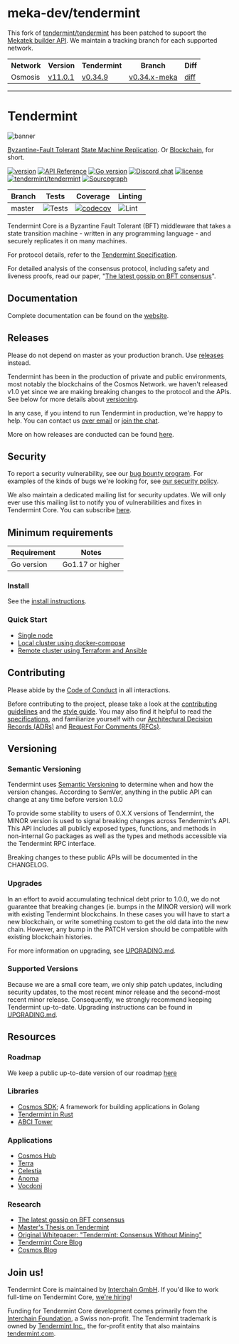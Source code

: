 # meka-dev/tendermint

This fork of [tendermint/tendermint](https://github.com/tendermint/tendermint)
has been patched to supoort the [Mekatek builder API](https://api.mekatek.xyz).
We maintain a tracking branch for each supported network.

<table>
  <tr>
    <th>Network</th>
    <th>Version</th>
    <th>Tendermint</th>
    <th>Branch</th>
    <th>Diff</th>
  </tr>
  <tr>
    <td>Osmosis</td>
    <td><a href="https://github.com/osmosis-labs/osmosis/tree/v11.0.1">v11.0.1</a></td>
    <td><a href="https://github.com/osmosis-labs/osmosis/blob/v11.0.1/go.mod#L28">v0.34.9</td>
    <td><a href="https://github.com/meka-dev/tendermint/tree/v0.34.x-meka">v0.34.x-meka</a></td>
    <td><a href="https://github.com/meka-dev/tendermint/compare/v0.34.x...v0.34.x-meka">diff</a></td>
  </tr>
</table>

---

# Tendermint

![banner](docs/tendermint-core-image.jpg)

[Byzantine-Fault Tolerant](https://en.wikipedia.org/wiki/Byzantine_fault_tolerance)
[State Machine Replication](https://en.wikipedia.org/wiki/State_machine_replication).
Or [Blockchain](<https://en.wikipedia.org/wiki/Blockchain_(database)>), for short.

[![version](https://img.shields.io/github/tag/tendermint/tendermint.svg)](https://github.com/tendermint/tendermint/releases/latest)
[![API Reference](https://camo.githubusercontent.com/915b7be44ada53c290eb157634330494ebe3e30a/68747470733a2f2f676f646f632e6f72672f6769746875622e636f6d2f676f6c616e672f6764646f3f7374617475732e737667)](https://pkg.go.dev/github.com/tendermint/tendermint)
[![Go version](https://img.shields.io/badge/go-1.16-blue.svg)](https://github.com/moovweb/gvm)
[![Discord chat](https://img.shields.io/discord/669268347736686612.svg)](https://discord.gg/cosmosnetwork)
[![license](https://img.shields.io/github/license/tendermint/tendermint.svg)](https://github.com/tendermint/tendermint/blob/master/LICENSE)
[![tendermint/tendermint](https://tokei.rs/b1/github/tendermint/tendermint?category=lines)](https://github.com/tendermint/tendermint)
[![Sourcegraph](https://sourcegraph.com/github.com/tendermint/tendermint/-/badge.svg)](https://sourcegraph.com/github.com/tendermint/tendermint?badge)

| Branch | Tests                                                                                      | Coverage                                                                                                                             | Linting                                                                    |
|--------|--------------------------------------------------------------------------------------------|--------------------------------------------------------------------------------------------------------------------------------------|----------------------------------------------------------------------------|
| master | ![Tests](https://github.com/tendermint/tendermint/workflows/Tests/badge.svg?branch=master) | [![codecov](https://codecov.io/gh/tendermint/tendermint/branch/master/graph/badge.svg)](https://codecov.io/gh/tendermint/tendermint) | ![Lint](https://github.com/tendermint/tendermint/workflows/Lint/badge.svg) |

Tendermint Core is a Byzantine Fault Tolerant (BFT) middleware that takes a state transition machine - written in any programming language - and securely replicates it on many machines.

For protocol details, refer to the [Tendermint Specification](./spec/README.md).

For detailed analysis of the consensus protocol, including safety and liveness proofs,
read our paper, "[The latest gossip on BFT consensus](https://arxiv.org/abs/1807.04938)".

## Documentation

Complete documentation can be found on the [website](https://docs.tendermint.com/).

## Releases

Please do not depend on master as your production branch. Use [releases](https://github.com/tendermint/tendermint/releases) instead.

Tendermint has been in the production of private and public environments, most notably the blockchains of the Cosmos Network. we haven't released v1.0 yet since we are making breaking changes to the protocol and the APIs.
See below for more details about [versioning](#versioning).

In any case, if you intend to run Tendermint in production, we're happy to help. You can
contact us [over email](mailto:hello@interchain.io) or [join the chat](https://discord.gg/cosmosnetwork).

More on how releases are conducted can be found [here](./RELEASES.md).

## Security

To report a security vulnerability, see our [bug bounty
program](https://hackerone.com/cosmos).
For examples of the kinds of bugs we're looking for, see [our security policy](SECURITY.md).

We also maintain a dedicated mailing list for security updates. We will only ever use this mailing list
to notify you of vulnerabilities and fixes in Tendermint Core. You can subscribe [here](http://eepurl.com/gZ5hQD).

## Minimum requirements

| Requirement | Notes            |
|-------------|------------------|
| Go version  | Go1.17 or higher |

### Install

See the [install instructions](./docs/introduction/install.md).

### Quick Start

- [Single node](./docs/introduction/quick-start.md)
- [Local cluster using docker-compose](./docs/tools/docker-compose.md)
- [Remote cluster using Terraform and Ansible](./docs/tools/terraform-and-ansible.md)

## Contributing

Please abide by the [Code of Conduct](CODE_OF_CONDUCT.md) in all interactions.

Before contributing to the project, please take a look at the [contributing guidelines](CONTRIBUTING.md)
and the [style guide](STYLE_GUIDE.md). You may also find it helpful to read the
[specifications](./spec/README.md),
and familiarize yourself with our
[Architectural Decision Records (ADRs)](./docs/architecture/README.md) and [Request For Comments (RFCs)](./docs/rfc/README.md).

## Versioning

### Semantic Versioning

Tendermint uses [Semantic Versioning](http://semver.org/) to determine when and how the version changes.
According to SemVer, anything in the public API can change at any time before version 1.0.0

To provide some stability to users of 0.X.X versions of Tendermint, the MINOR version is used
to signal breaking changes across Tendermint's API. This API includes all
publicly exposed types, functions, and methods in non-internal Go packages as well as
the types and methods accessible via the Tendermint RPC interface.

Breaking changes to these public APIs will be documented in the CHANGELOG.

### Upgrades

In an effort to avoid accumulating technical debt prior to 1.0.0,
we do not guarantee that breaking changes (ie. bumps in the MINOR version)
will work with existing Tendermint blockchains. In these cases you will
have to start a new blockchain, or write something custom to get the old
data into the new chain. However, any bump in the PATCH version should be
compatible with existing blockchain histories.


For more information on upgrading, see [UPGRADING.md](./UPGRADING.md).

### Supported Versions

Because we are a small core team, we only ship patch updates, including security updates,
to the most recent minor release and the second-most recent minor release. Consequently,
we strongly recommend keeping Tendermint up-to-date. Upgrading instructions can be found
in [UPGRADING.md](./UPGRADING.md).

## Resources

### Roadmap

We keep a public up-to-date version of our roadmap [here](./docs/roadmap/roadmap.md)

### Libraries

- [Cosmos SDK](http://github.com/cosmos/cosmos-sdk); A framework for building applications in Golang
- [Tendermint in Rust](https://github.com/informalsystems/tendermint-rs)
- [ABCI Tower](https://github.com/penumbra-zone/tower-abci)

### Applications

- [Cosmos Hub](https://hub.cosmos.network/)
- [Terra](https://www.terra.money/)
- [Celestia](https://celestia.org/)
- [Anoma](https://anoma.network/)
- [Vocdoni](https://docs.vocdoni.io/)

### Research

- [The latest gossip on BFT consensus](https://arxiv.org/abs/1807.04938)
- [Master's Thesis on Tendermint](https://atrium.lib.uoguelph.ca/xmlui/handle/10214/9769)
- [Original Whitepaper: "Tendermint: Consensus Without Mining"](https://tendermint.com/static/docs/tendermint.pdf)
- [Tendermint Core Blog](https://medium.com/tendermint/tagged/tendermint-core)
- [Cosmos Blog](https://blog.cosmos.network/tendermint/home)

## Join us!

Tendermint Core is maintained by [Interchain GmbH](https://interchain.berlin).
If you'd like to work full-time on Tendermint Core, [we're hiring](https://interchain-gmbh.breezy.hr/)!

Funding for Tendermint Core development comes primarily from the [Interchain Foundation](https://interchain.io),
a Swiss non-profit. The Tendermint trademark is owned by [Tendermint Inc.](https://tendermint.com), the for-profit entity
 that also maintains [tendermint.com](https://tendermint.com).

